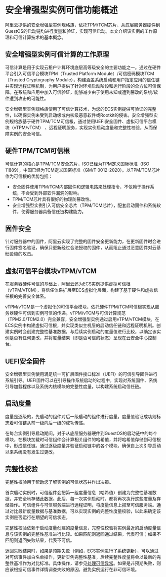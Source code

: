 # 安全增强型实例可信功能概述

阿里云提供的安全增强型实例规格族，依托TPM/TCM芯片，从底层服务器硬件到GuestOS的启动链均进行度量和验证，实现可信启动。本文介绍该实例的工作原理和可信计算技术的基本概念。

## 安全增强型实例可信计算的工作原理

可信计算是用于实现云租户计算环境底层高等级安全的主要功能之一。通过在硬件平台引入可信平台模块TPM（Trusted Platform Module）/可信密码模块TCM（Trusted Cryptography Module），构建涵盖系统启动和用户指定应用的信任链并实现远程证明机制，为用户提供了针对环境启动阶段和运行阶段的全方位可信保障。在系统和应用中加入可信验证，能够减少由于使用未知或遭到篡改的系统/软件遭到攻击的可能性。

安全增强型实例规格族使用了可信计算技术，为您的ECS实例提供可验证的完整性，以确保实例未受到启动级或内核级恶意软件或Rootkit的侵害。安全增强型实例规格族基于硬件TPM/TCM可信根，通过使用UEFI安全固件、虚拟可信平台模块（vTPM/vTCM） 、远程证明服务，实现实例启动度量和完整性校验，从而保障实例的安全可信。

## 硬件TPM/TCM可信根

可信计算的核心是TPM/TCM安全芯片，ISO已经为TPM定义国际标准（ISO 11889），中国已经为TCM定义国密标准（GM/T 0012-2020）。以TPM/TCM芯片作为可信根的优势包括：

-   安全固件使用TPM/TCM内部固件和逻辑电路来处理指令，不依赖于操作系统，不会受到外部软件漏洞的影响。
-   TPM/TCM芯片具有很好的物理防篡改性。
-   安全增强型实例引入可信安全芯片（TPM/TCM芯片），配套启动固件和系统软件，使得服务器具备信任链构建能力。

## 固件安全

针对服务器中的固件，阿里云实现了完整的固件安全更新能力，在更新固件时会进行固件签名验证，确保只更新经过合法授权的固件，从而阻止通过恶意固件对云基础设施的攻击。

## 虚拟可信平台模块vTPM/vTCM

在服务器硬件可信的基础上，阿里云还为ECS实例提供虚拟可信根（vTPM/vTCM），将信任体系扩展至ECS虚拟化层面，构建了基于硬件和虚拟信任根的完善安全体系。

vTPM/vTCM是一个虚拟化的可信平台模块，依托硬件TPM/TCM可信根实现从服务器硬件可信到实例可信的传递。vTPM/vTCM与可信计算规范（TPM2.0/TCM2.0）完全兼容，安全增强型实例通过启用vTPM/vTCM模块，在ECS实例中构建虚拟可信根，并实现类似主机层的启动信任链和远程证明机制。创建实例时会创建完整性基准数据，与后续实例启动的度量值进行比较，以确定该实例是否有任何更改，并将度量结果（即是否可信的状态）呈现在云安全中心控制台。

## UEFI安全固件

安全增强型实例使用满足统一可扩展固件接口标准（UEFI）的可信引导固件进行系统引导。UEFI固件可以在引导操作系统启动的过程中，实现对系统固件、系统引导加载程序以及系统内核模块的完整性度量，以构建系统启动信任链。

## 启动度量

度量是逐级的，先启动的组件对后一级启动的组件进行度量，度量值验证成功则标志着可信链从前一级向后一级的成功传递。

在每台实例引导启动期间，对于从底层服务器硬件到GuestOS的启动链中的每个模块，在模块加载时可信组件会计算相关组件的哈希值，并将哈希值存储到可信根中，形成信任链。通过逐级度量并验证启动链中的各个模块，确保自上次引导启动以来系统没有发生过更改。

## 完整性校验

完整性校验用于帮助您了解实例的可信状态并作出决策。

首次启动实例时，可信组件会把第一组度量信息（哈希值）创建为完整性基准数据，并安全地存储此数据。此后，每一次实例启动时，都将再次执行这些度量及存储操作。可信组件与可信服务端进行远程证明，将度量信息上报至可信服务端。通过对比最新度量数据与基准数据，可以实现实例的完整性度量校验，以此来确定该实例是否运行在期望的可信状态。

完整性校验依赖于启动度量创建的度量信息，完整性校验将实例最近的启动度量信息与该实例的完整性基准进行比较。如果匹配则返回通过结果，代表可信；如果不匹配则返回失败结果，代表不可信。

返回失败结果时，如果是预期失败（例如，ECS实例进行了系统更新），可以通过对可信事件加白名单操作，更新实例完整性基准，后续完整性度量将会以最新的完整性基准作为对比标准。具体操作，请参见[处理可信异常](/intl.zh-CN/实例/选择实例规格/安全增强型/使用安全增强型实例.md)。如果是非预期失败，则应该根据可信事件详情调查失败的原因，避免实例运行在非可信环境。

